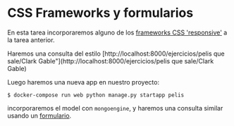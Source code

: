 # CSS Frameworks y formularios

En esta tarea incorporaremos alguno de los [frameworks CSS 'responsive'](https://www.skysilk.com/blog/2018/6-best-css-frameworks-2019/) a la tarea anterior.

Haremos una consulta del estilo [http://localhost:8000/ejercicios/pelis que sale/Clark Gable"](http://localhost:8000/ejercicios/pelis que sale/Clark Gable)

Luego haremos una nueva app en nuestro proyecto:

    $ docker-compose run web python manage.py startapp pelis

incorporaremos el model con `mongoengine`, y haremos una consulta similar usando un [formulario](https://developer.mozilla.org/es/docs/Learn/HTML/Forms/Your_first_HTML_form).
